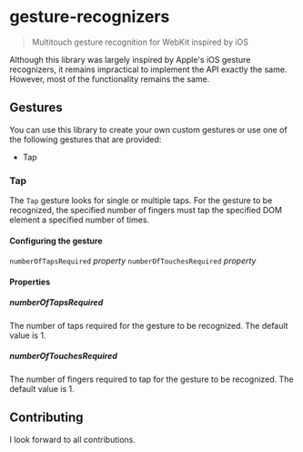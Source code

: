 # gesture-recognizers

> Multitouch gesture recognition for WebKit inspired by iOS

Although this library was largely inspired by Apple's iOS gesture recognizers,
it remains impractical to implement the API exactly the same. However, most of
the functionality remains the same.

## Gestures

You can use this library to create your own custom gestures or use one of the
following gestures that are provided:

* Tap

### Tap

The `Tap` gesture looks for single or multiple taps. For the gesture to be
recognized, the specified number of fingers must tap the specified DOM element
a specified number of times.

#### Configuring the gesture

`numberOfTapsRequired` *property*
`numberOfTouchesRequired` *property*

#### Properties

##### numberOfTapsRequired

The number of taps required for the gesture to be recognized. The default value
is 1.

##### numberOfTouchesRequired

The number of fingers required to tap for the gesture to be recognized. The
default value is 1.

## Contributing

I look forward to all contributions.
